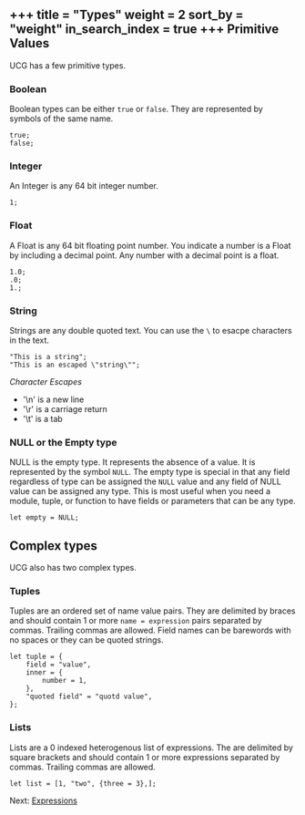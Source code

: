 +++
title = "Types"
weight = 2
sort_by = "weight"
in_search_index = true
+++
Primitive Values
-------------

UCG has a few primitive types.

### Boolean

Boolean types can be either `true` or `false`. They are represented by symbols of the
same name.

```
true;
false;
```

### Integer

An Integer is any 64 bit integer number.

```
1;
```

### Float

A Float is any 64 bit floating point number. You indicate a number is a Float by
including a decimal point. Any number with a decimal point is a float.

```
1.0;
.0;
1.;
```

### String

Strings are any double quoted text. You can use the `\` to esacpe characters in the text.

```
"This is a string";
"This is an escaped \"string\"";
```

*Character Escapes*

* '\n' is a new line
* '\r' is a carriage return
* '\t' is a tab

### NULL or the Empty type

NULL is the empty type. It represents the absence of a value. It is represented by the
symbol `NULL`. The empty type is special in that any field regardless of type can be assigned
the `NULL` value and any field of NULL value can be assigned any type. This is most useful when
you need a module, tuple, or function to have fields or parameters that can be any type.

```
let empty = NULL;
```

Complex types
-----------

UCG also has two complex types.

### Tuples

Tuples are an ordered set of name value pairs. They are delimited by braces and should
contain 1 or more `name = expression` pairs separated by commas. Trailing commas are allowed.
Field names can be barewords with no spaces or they can be quoted strings.

```
let tuple = {
    field = "value",
    inner = {
        number = 1,
    },
    "quoted field" = "quotd value",
};
```

### Lists

Lists are a 0 indexed heterogenous list of expressions. The are delimited by square 
brackets and should contain 1 or more expressions separated by commas. Trailing commas 
are allowed.

```
let list = [1, "two", {three = 3},];
```

Next: <a href="/reference/expressions">Expressions</a>